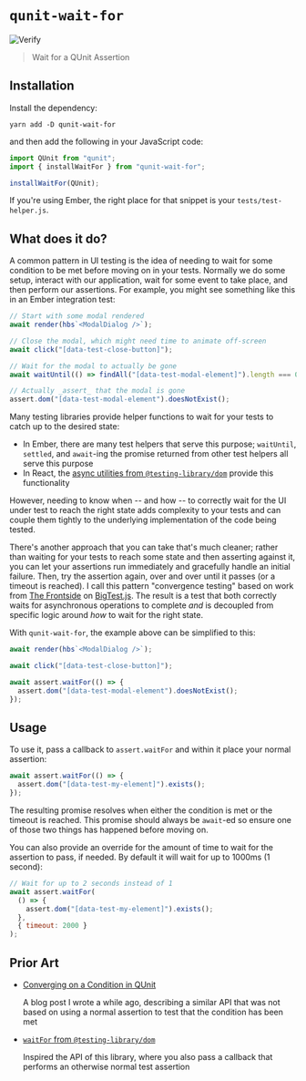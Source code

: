 # `qunit-wait-for`

![Verify](https://github.com/alexlafroscia/qunit-wait-for/workflows/Verify/badge.svg)

> Wait for a QUnit Assertion

## Installation

Install the dependency:

```
yarn add -D qunit-wait-for
```

and then add the following in your JavaScript code:

```javascript
import QUnit from "qunit";
import { installWaitFor } from "qunit-wait-for";

installWaitFor(QUnit);
```

If you're using Ember, the right place for that snippet is your `tests/test-helper.js`.

## What does it do?

A common pattern in UI testing is the idea of needing to wait for some condition to be met before moving on in your tests. Normally we do some setup, interact with our application, wait for some event to take place, and then perform our assertions. For example, you might see something like this in an Ember integration test:

```javascript
// Start with some modal rendered
await render(hbs`<ModalDialog />`);

// Close the modal, which might need time to animate off-screen
await click("[data-test-close-button]");

// Wait for the modal to actually be gone
await waitUntil(() => findAll("[data-test-modal-element]").length === 0);

// Actually _assert_ that the modal is gone
assert.dom("[data-test-modal-element").doesNotExist();
```

Many testing libraries provide helper functions to wait for your tests to catch up to the desired state:

- In Ember, there are many test helpers that serve this purpose; `waitUntil`, `settled`, and `await`-ing the promise returned from other test helpers all serve this purpose
- In React, the [async utilities from `@testing-library/dom`](https://testing-library.com/docs/dom-testing-library/api-async) provide this functionality

However, needing to know when -- and how -- to correctly wait for the UI under test to reach the right state adds complexity to your tests and can couple them tightly to the underlying implementation of the code being tested.

There's another approach that you can take that's much cleaner; rather than waiting for your tests to reach some state and then asserting against it, you can let your assertions run immediately and gracefully handle an initial failure. Then, try the assertion again, over and over until it passes (or a timeout is reached). I call this pattern "convergence testing" based on work from [The Frontside](https://frontside.io) on [BigTest.js](https://bigtestjs.io). The result is a test that both correctly waits for asynchronous operations to complete _and_ is decoupled from specific logic around _how_ to wait for the right state.

With `qunit-wait-for`, the example above can be simplified to this:

```javascript
await render(hbs`<ModalDialog />`);

await click("[data-test-close-button]");

await assert.waitFor(() => {
  assert.dom("[data-test-modal-element").doesNotExist();
});
```

## Usage

To use it, pass a callback to `assert.waitFor` and within it place your normal assertion:

```javascript
await assert.waitFor(() => {
  assert.dom("[data-test-my-element]").exists();
});
```

The resulting promise resolves when either the condition is met or the timeout is reached. This promise should always be `await`-ed so ensure one of those two things has happened before moving on.

You can also provide an override for the amount of time to wait for the assertion to pass, if needed. By default it will wait for up to 1000ms (1 second):

```javascript
// Wait for up to 2 seconds instead of 1
await assert.waitFor(
  () => {
    assert.dom("[data-test-my-element]").exists();
  },
  { timeout: 2000 }
);
```

## Prior Art

- [Converging on a Condition in QUnit](https://alexlafroscia.com/qunit-assert-converge-on/)

  A blog post I wrote a while ago, describing a similar API that was not based on using a normal assertion to test that the condition has been met

- [`waitFor` from `@testing-library/dom`](https://testing-library.com/docs/dom-testing-library/api-async#waitfor)

  Inspired the API of this library, where you also pass a callback that performs an otherwise normal test assertion
